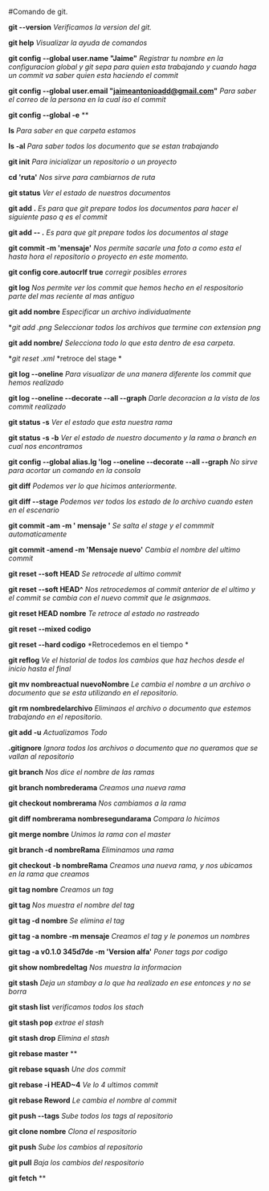 #Comando de git.

**git --version**
*Verificamos la version del git.*

**git help**
*Visualizar la ayuda de comandos*

**git config --global user.name "Jaime"**
*Registrar tu nombre en la configuracion global y git sepa para quien esta trabajando y cuando haga un commit va saber quien esta haciendo el commit*

**git config --global user.email "jaimeantonioadd@gmail.com"**
*Para saber el correo de la persona en la cual iso el commit*

**git config --global -e**
**

**ls**
*Para saber en que carpeta estamos*

**ls -al**
*Para saber todos los documento que se estan trabajando*

**git init**
*Para inicializar un repositorio o un proyecto*

**cd 'ruta'**
*Nos sirve para cambiarnos de ruta*

**git status**
*Ver el estado de nuestros documentos*

**git add .**
*Es para que git prepare todos los documentos para hacer el siguiente paso q es el commit*

**git add -- .**
*Es para que git prepare todos los documentos al stage*

**git commit -m 'mensaje'**
*Nos permite sacarle una foto a como esta el hasta hora el repositorio o proyecto en este momento.*

**git config core.autocrlf true**
*corregir posibles errores*

**git log**
*Nos permite ver los commit que hemos hecho en el respositorio parte del mas reciente al mas antiguo*

**git add nombre**
*Especificar un archivo individualmente*

**git add *.png**
*Seleccionar todos los archivos que termine con extension png*

**git add nombre/**
*Selecciona todo lo que esta dentro de esa carpeta*.

**git reset *.xml**
*retroce del stage *

**git log --oneline**
*Para visualizar de una manera diferente los commit que hemos realizado*

**git log --oneline --decorate --all --graph**
*Darle decoracion a la vista de los commit realizado*

**git status -s**
*Ver el estado que esta nuestra rama*

**git status -s -b**
*Ver el estado de nuestro documento y la rama o branch en cual nos encontramos*

**git config --global alias.lg 'log --oneline --decorate --all --graph**
*No sirve para acortar un comando en la consola*

**git diff**
*Podemos ver lo que hicimos anteriormente.*

**git diff --stage**
*Podemos ver todos los estado de lo archivo cuando esten en el escenario*


**git commit -am -m ' mensaje '**
*Se salta el stage y el commmit automaticamente*

**git commit -amend -m 'Mensaje nuevo'**
*Cambia el nombre del ultimo commit*

**git reset --soft HEAD**
*Se retrocede al ultimo commit*

**git reset --soft HEAD^**
*Nos retrocedemos al commit anterior de el ultimo y el commit se cambia con el nuevo commit  que le asignmaos.*


**git reset HEAD nombre**
*Te retroce al estado no rastreado*

**git reset --mixed codigo**


**git reset --hard codigo**
*Retrocedemos en el tiempo *

**git reflog**
*Ve el historial de todos los cambios que haz hechos desde el inicio hasta el final*

**git mv nombreactual nuevoNombre**
*Le cambia el nombre a un archivo o documento que se esta utilizando en el repositorio.*

**git rm nombredelarchivo**
*Eliminaos el archivo o documento que estemos trabajando en el repositorio.*

**git add -u**
*Actualizamos Todo*

**.gitignore**
*Ignora todos los archivos o documento que no queramos que se vallan al repositorio*

**git branch**
*Nos dice el nombre de las ramas*

**git branch nombrederama**
*Creamos una nueva rama*

**git checkout nombrerama**
*Nos cambiamos a la rama*

**git diff nombrerama nombresegundarama**
*Compara lo hicimos*

**git merge nombre**
*Unimos la rama con el master*

**git branch -d nombreRama**
*Eliminamos una rama*

**git checkout -b nombreRama**
*Creamos una nueva rama, y nos ubicamos en la rama que creamos*

**git tag nombre**
*Creamos un tag*

**git tag**
*Nos muestra el nombre del tag*

**git tag -d nombre**
*Se elimina el tag*

**git tag -a nombre -m mensaje**
*Creamos el tag y le ponemos un nombres*

**git tag -a v0.1.0 345d7de -m 'Version alfa'**
*Poner tags por codigo*

**git show nombredeltag**
*Nos muestra la informacion*

**git stash**
*Deja un stambay a lo que ha realizado en ese entonces y no se borra*

**git stash list**
*verificamos todos los stach*

**git stash pop**
*extrae el stash*

**git stash drop**
*Elimina el stash*

**git rebase master**
**

**git rebase squash**
*Une dos commit*

**git rebase -i HEAD~4**
*Ve lo 4 ultimos commit*

**git rebase Reword**
*Le cambia el nombre al commit*

**git push --tags**
*Sube todos los tags al repositorio*

**git clone nombre**
*Clona el respositorio*

**git push**
*Sube los cambios al repositorio*

**git pull**
*Baja los cambios del respositorio*

**git fetch**
**